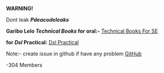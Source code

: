 **WARNING!**

Dont leak **_Pdeacodeleaks_**

**Garibo Lelo _Technical Books_ for oral:-**
[Technical Books For SE](https://drive.google.com/drive/u/0/folders/18RrPoSQJWgfRnYKSRpQKT4qBAksKW2YI)

**for _Dsl_ Practical:**
[Dsl Practical](https://github.com/pdeacodeleaks/Dsl)

Note:- create issue in github if have any problem
[GitHub](https://github.com/pdeacodeleaks)

-304 Members 
